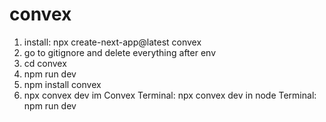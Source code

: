# convex

1. install: npx create-next-app@latest convex
2. go to gitignore and delete everything after env
3. cd convex
4. npm run dev
5. npm install convex
6. npx convex dev
im Convex Terminal: npx convex dev
in node Terminal: npm run dev

